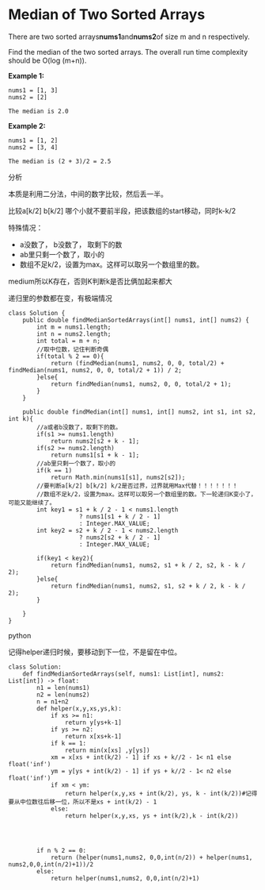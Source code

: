 # Median of Two Sorted Arrays

There are two sorted arrays**nums1**and**nums2**of size m and n respectively.

Find the median of the two sorted arrays. The overall run time complexity should be O\(log \(m+n\)\).

**Example 1:**

```text
nums1 = [1, 3]
nums2 = [2]

The median is 2.0
```

**Example 2:**

```text
nums1 = [1, 2]
nums2 = [3, 4]

The median is (2 + 3)/2 = 2.5
```

分析

本质是利用二分法，中间的数字比较，然后丢一半。

比较a\[k/2\] b\[k/2\] 哪个小就不要前半段，把该数组的start移动，同时k-k/2

特殊情况：

* a没数了， b没数了， 取剩下的数
* ab里只剩一个数了，取小的
* 数组不足k/2，设置为max。这样可以取另一个数组里的数。

medium所以K存在，否则K判断k是否比俩加起来都大

递归里的参数都在变，有极端情况

```text
class Solution {
    public double findMedianSortedArrays(int[] nums1, int[] nums2) {
        int m = nums1.length;
        int n = nums2.length;
        int total = m + n;
        //取中位数，记住判断奇偶
        if(total % 2 == 0){
            return (findMedian(nums1, nums2, 0, 0, total/2) + findMedian(nums1, nums2, 0, 0, total/2 + 1)) / 2;
        }else{
            return findMedian(nums1, nums2, 0, 0, total/2 + 1);
        }
    }

    public double findMedian(int[] nums1, int[] nums2, int s1, int s2, int k){
        //a或者b没数了，取剩下的数。
        if(s1 >= nums1.length)
            return nums2[s2 + k - 1];
        if(s2 >= nums2.length)
            return nums1[s1 + k - 1];
        //ab里只剩一个数了，取小的
        if(k == 1)
            return Math.min(nums1[s1], nums2[s2]);
        //要判断a[k/2] b[k/2] k/2是否过界，过界就用Max代替！！！！！！！
        //数组不足k/2，设置为max。这样可以取另一个数组里的数。下一轮递归K变小了，可能又能继续了。
        int key1 = s1 + k / 2 - 1 < nums1.length
                    ? nums1[s1 + k / 2 - 1]
                    : Integer.MAX_VALUE;
        int key2 = s2 + k / 2 - 1 < nums2.length
                    ? nums2[s2 + k / 2 - 1]
                    : Integer.MAX_VALUE;

        if(key1 < key2){
            return findMedian(nums1, nums2, s1 + k / 2, s2, k - k / 2);
        }else{
            return findMedian(nums1, nums2, s1, s2 + k / 2, k - k / 2);
        }

    }
}
```

python

记得helper递归时候，要移动到下一位，不是留在中位。

```text
class Solution:
    def findMedianSortedArrays(self, nums1: List[int], nums2: List[int]) -> float:
        n1 = len(nums1)
        n2 = len(nums2)
        n = n1+n2
        def helper(x,y,xs,ys,k):
            if xs >= n1:
                return y[ys+k-1]
            if ys >= n2:
                return x[xs+k-1]
            if k == 1:
                return min(x[xs] ,y[ys])
            xm = x[xs + int(k/2) - 1] if xs + k//2 - 1< n1 else float('inf')
            ym = y[ys + int(k/2) - 1] if ys + k//2 - 1< n2 else float('inf')
            if xm < ym:
                return helper(x,y,xs + int(k/2), ys, k - int(k/2))#记得要从中位数往后移一位，所以不是xs + int(k/2) - 1
            else:
                return helper(x,y,xs, ys + int(k/2),k - int(k/2))
            
            
            
        
        if n % 2 == 0:
            return (helper(nums1,nums2, 0,0,int(n/2)) + helper(nums1, nums2,0,0,int(n/2)+1))/2
        else:
            return helper(nums1,nums2, 0,0,int(n/2)+1)
        
            
            
        
```

